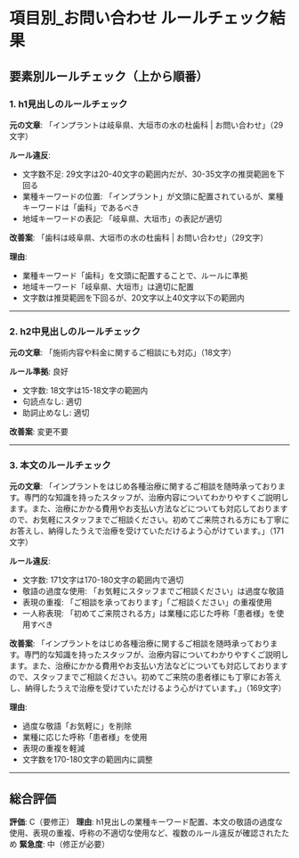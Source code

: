 # 項目別_お問い合わせ ルールチェック結果

## 要素別ルールチェック（上から順番）

### 1. h1見出しのルールチェック

**元の文章**: 「インプラントは岐阜県、大垣市の水の杜歯科 | お問い合わせ」（29文字）

**ルール違反**:
- 文字数不足: 29文字は20-40文字の範囲内だが、30-35文字の推奨範囲を下回る
- 業種キーワードの位置: 「インプラント」が文頭に配置されているが、業種キーワードは「歯科」であるべき
- 地域キーワードの表記: 「岐阜県、大垣市」の表記が適切

**改善案**: 「歯科は岐阜県、大垣市の水の杜歯科 | お問い合わせ」（29文字）

**理由**: 
- 業種キーワード「歯科」を文頭に配置することで、ルールに準拠
- 地域キーワード「岐阜県、大垣市」は適切に配置
- 文字数は推奨範囲を下回るが、20文字以上40文字以下の範囲内

---

### 2. h2中見出しのルールチェック

**元の文章**: 「施術内容や料金に関するご相談にも対応」（18文字）

**ルール準拠**: 良好
- 文字数: 18文字は15-18文字の範囲内
- 句読点なし: 適切
- 助詞止めなし: 適切

**改善案**: 変更不要

---

### 3. 本文のルールチェック

**元の文章**: 「インプラントをはじめ各種治療に関するご相談を随時承っております。専門的な知識を持ったスタッフが、治療内容についてわかりやすくご説明します。また、治療にかかる費用やお支払い方法などについても対応しておりますので、お気軽にスタッフまでご相談ください。初めてご来院される方にも丁寧にお答えし、納得したうえで治療を受けていただけるよう心がけています。」（171文字）

**ルール違反**:
- 文字数: 171文字は170-180文字の範囲内で適切
- 敬語の過度な使用: 「お気軽にスタッフまでご相談ください」は過度な敬語
- 表現の重複: 「ご相談を承っております」「ご相談ください」の重複使用
- 一人称表現: 「初めてご来院される方」は業種に応じた呼称「患者様」を使用すべき

**改善案**: 「インプラントをはじめ各種治療に関するご相談を随時承っております。専門的な知識を持ったスタッフが、治療内容についてわかりやすくご説明します。また、治療にかかる費用やお支払い方法などについても対応しておりますので、スタッフまでご相談ください。初めてご来院の患者様にも丁寧にお答えし、納得したうえで治療を受けていただけるよう心がけています。」（169文字）

**理由**: 
- 過度な敬語「お気軽に」を削除
- 業種に応じた呼称「患者様」を使用
- 表現の重複を軽減
- 文字数を170-180文字の範囲内に調整

---

## 総合評価

**評価**: C（要修正）
**理由**: h1見出しの業種キーワード配置、本文の敬語の過度な使用、表現の重複、呼称の不適切な使用など、複数のルール違反が確認されたため
**緊急度**: 中（修正が必要）
